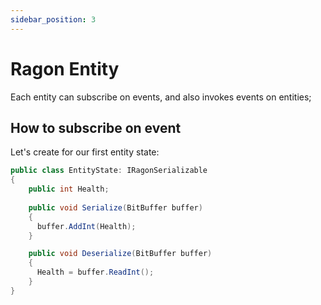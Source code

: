 ```yaml
---
sidebar_position: 3
---
```


# Ragon Entity

Each entity can subscribe on events, and also invokes events on entities;

## How to subscribe on event


Let's create for our first entity state:

```cs title="Assets/EntityState.cs"
public class EntityState: IRagonSerializable
{
    public int Health;
    
    public void Serialize(BitBuffer buffer)
    {
      buffer.AddInt(Health);
    }

    public void Deserialize(BitBuffer buffer)
    {
      Health = buffer.ReadInt();
    }
}
```